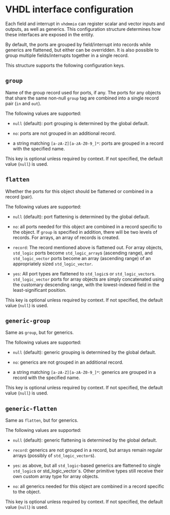 # VHDL interface configuration

Each field and interrupt in `vhdmmio` can register scalar and vector
inputs and outputs, as well as generics. This configuration structure
determines how these interfaces are exposed in the entity.

By default, the ports are grouped by field/interrupt into records while
generics are flattened, but either can be overridden. It is also possible
to group multiple fields/interrupts together in a single record.

This structure supports the following configuration keys.

## `group`

Name of the group record used for ports, if any. The ports for any
objects that share the same non-null `group` tag are combined into a
single record pair (`in` and `out`).

The following values are supported:

 - `null` (default): port grouping is determined by the global default.

 - `no`: ports are not grouped in an additional record.

 - a string matching `[a-zA-Z][a-zA-Z0-9_]*`: ports are grouped in a record with the specified name.

This key is optional unless required by context. If not specified, the default value (`null`) is used.

## `flatten`

Whether the ports for this object should be flattened or combined in
a record (pair).

The following values are supported:

 - `null` (default): port flattening is determined by the global default.

 - `no`: all ports needed for this object are combined in a record specific to the object. If `group` is specified in addition, there will be two levels of records. For arrays, an array of records is created.

 - `record`: The record mentioned above is flattened out. For array objects, `std_logic` ports become `std_logic_array`s (ascending range), and `std_logic_vector` ports become an array (ascending range) of an appropriately sized `std_logic_vector`.

 - `yes`: All port types are flattened to `std_logic`s or `std_logic_vector`s. `std_logic_vector` ports for array objects are simply concatenated using the customary descending range, with the lowest-indexed field in the least-significant position.

This key is optional unless required by context. If not specified, the default value (`null`) is used.

## `generic-group`

Same as `group`, but for generics.

The following values are supported:

 - `null` (default): generic grouping is determined by the global default.

 - `no`: generics are not grouped in an additional record.

 - a string matching `[a-zA-Z][a-zA-Z0-9_]*`: generics are grouped in a record with the specified name.

This key is optional unless required by context. If not specified, the default value (`null`) is used.

## `generic-flatten`

Same as `flatten`, but for generics.

The following values are supported:

 - `null` (default): generic flattening is determined by the global default.

 - `record`: generics are not grouped in a record, but arrays remain regular arrays (possibly of `std_logic_vector`s).

 - `yes`: as above, but all `std_logic`-based generics are flattened to single `std_logic`s or std_logic_vector`s. Other primitive types still receive their own custom array type for array objects.

 - `no`: all generics needed for this object are combined in a record specific to the object.

This key is optional unless required by context. If not specified, the default value (`null`) is used.